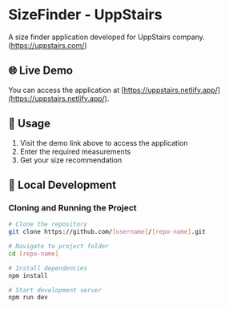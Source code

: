 # SizeFinder - UppStairs 

A size finder application developed for UppStairs company. (https://uppstairs.com/)

## 🌐 Live Demo

You can access the application at [https://uppstairs.netlify.app/](https://uppstairs.netlify.app/).

## 📝 Usage

1. Visit the demo link above to access the application
2. Enter the required measurements
3. Get your size recommendation

## 🔧 Local Development

### Cloning and Running the Project

```bash
# Clone the repository
git clone https://github.com/[username]/[repo-name].git

# Navigate to project folder
cd [repo-name]

# Install dependencies
npm install

# Start development server
npm run dev
```
